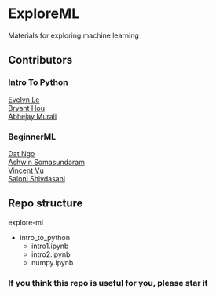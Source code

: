 # ExploreML

Materials for exploring machine learning

## Contributors

### Intro To Python

[Evelyn Le](https://github.com/evelynle28)   
[Bryant Hou](https://github.com/BryantH24)  
[Abhejay Murali](https://github.com/Abhejay)

### BeginnerML

[Dat Ngo](https://github.com/quocdat32461997)  
[Ashwin Somasundaram](https://github.com/AshwinSomasundaram)  
[Vincent Vu](https://github.com/vincent-vu280)  
[Saloni Shivdasani](https://github.com/SaloniSS)

## Repo structure

explore-ml
- intro_to_python
  * intro1.ipynb
  * intro2.ipynb
  * numpy.ipynb

### If you think this repo is useful for you, please star it
